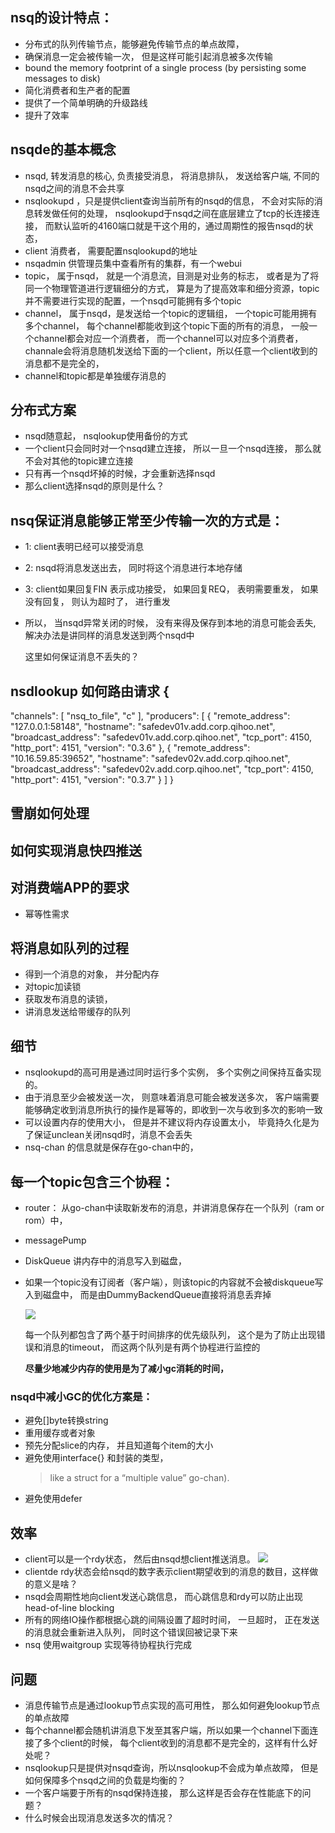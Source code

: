 ## nsq的设计特点：
* 分布式的队列传输节点，能够避免传输节点的单点故障，
* 确保消息一定会被传输一次， 但是这样可能引起消息被多次传输
* bound the memory footprint of a single process (by persisting some messages to disk)
* 简化消费者和生产者的配置
* 提供了一个简单明确的升级路线
* 提升了效率

## nsqde的基本概念
* nsqd, 转发消息的核心, 负责接受消息， 将消息排队， 发送给客户端, 不同的nsqd之间的消息不会共享
* nsqlookupd ，只是提供client查询当前所有的nsqd的信息， 不会对实际的消息转发做任何的处理， nsqlookupd于nsqd之间在底层建立了tcp的长连接连接， 而默认监听的4160端口就是干这个用的，通过周期性的报告nsqd的状态，
* client 消费者， 需要配置nsqlookupd的地址
* nsqadmin 供管理员集中查看所有的集群，有一个webui
* topic， 属于nsqd， 就是一个消息流，目测是对业务的标志， 或者是为了将同一个物理管道进行逻辑细分的方式， 算是为了提高效率和细分资源，topic并不需要进行实现的配置，一个nsqd可能拥有多个topic
* channel， 属于nsqd，是发送给一个topic的逻辑组， 一个topic可能用拥有多个channel， 每个channel都能收到这个topic下面的所有的消息， 一般一个channel都会对应一个消费者， 而一个channel可以对应多个消费者，channale会将消息随机发送给下面的一个client，所以任意一个client收到的消息都不是完全的，
* channel和topic都是单独缓存消息的

## 分布式方案

* nsqd随意起， nsqlookup使用备份的方式
* 一个client只会同时对一个nsqd建立连接， 所以一旦一个nsqd连接， 那么就不会对其他的topic建立连接
* 只有再一个nsqd坏掉的时候，才会重新选择nsqd
* 那么client选择nsqd的原则是什么？


## nsq保证消息能够正常至少传输一次的方式是：
* 1: client表明已经可以接受消息
* 2: nsqd将消息发送出去， 同时将这个消息进行本地存储
* 3: client如果回复FIN 表示成功接受， 如果回复REQ， 表明需要重发， 如果没有回复， 则认为超时了， 进行重发
* 所以， 当nsqd异常关闭的时候， 没有来得及保存到本地的消息可能会丢失, 解决办法是讲同样的消息发送到两个nsqd中

    这里如何保证消息不丢失的？

## nsdlookup 如何路由请求    {
"channels": [
"nsq_to_file",
"c"
],
"producers": [
{
"remote_address": "127.0.0.1:58148",
"hostname": "safedev01v.add.corp.qihoo.net",
"broadcast_address": "safedev01v.add.corp.qihoo.net",
"tcp_port": 4150,
"http_port": 4151,
"version": "0.3.6"
},
{
"remote_address": "10.16.59.85:39652",
"hostname": "safedev02v.add.corp.qihoo.net",
"broadcast_address": "safedev02v.add.corp.qihoo.net",
"tcp_port": 4150,
"http_port": 4151,
"version": "0.3.7"
}
]
}

## 雪崩如何处理    

## 如何实现消息快四推送



## 对消费端APP的要求
* 幂等性需求


## 将消息如队列的过程
* 得到一个消息的对象， 并分配内存
* 对topic加读锁
* 获取发布消息的读锁，
* 讲消息发送给带缓存的队列


## 细节
* nsqlookupd的高可用是通过同时运行多个实例， 多个实例之间保持互备实现的。
* 由于消息至少会被发送一次， 则意味着消息可能会被发送多次， 客户端需要能够确定收到消息所执行的操作是幂等的，即收到一次与收到多次的影响一致
* 可以设置内存的使用大小， 但是并不建议将内存设置太小， 毕竟持久化是为了保证unclean关闭nsqd时，消息不会丢失
* nsq-chan 的信息就是保存在go-chan中的，



## 每一个topic包含三个协程：
* router： 从go-chan中读取新发布的消息，并讲消息保存在一个队列（ram or rom）中，
* messagePump
* DiskQueue 讲内存中的消息写入到磁盘，
* 如果一个topic没有订阅者（客户端），则该topic的内容就不会被diskqueue写入到磁盘中， 而是由DummyBackendQueue直接将消息丢弃掉

    ![](https://f.cloud.github.com/assets/187441/1698990/682fc358-5f76-11e3-9b05-3d5baba67f13.png)

    每一个队列都包含了两个基于时间排序的优先级队列， 这个是为了防止出现错误和消息的timeout， 而这两个队列是有两个协程进行监控的

    **尽量少地减少内存的使用是为了减小gc消耗的时间，**
### nsqd中减小GC的优化方案是：
* 避免[]byte转换string
* 重用缓存或者对象
* 预先分配slice的内存， 并且知道每个item的大小
* 避免使用interface{} 和封装的类型，
    >like a struct for a “multiple value” go-chan).
* 避免使用defer




## 效率
* client可以是一个rdy状态， 然后由nsqd想client推送消息。
    ![](http://media.tumblr.com/tumblr_mataigNDn61qj3yp2.png)
* clientde rdy状态会给nsqd的数字表示client期望收到的消息的数目，这样做的意义是啥？
* nsqd会周期性地向client发送心跳信息， 而心跳信息和rdy可以防止出现 head-of-line blocking
* 所有的网络IO操作都根据心跳的间隔设置了超时时间， 一旦超时， 正在发送的消息就会重新进入队列， 同时这个错误回被记录下来
* nsq 使用waitgroup 实现等待协程执行完成



## 问题
* 消息传输节点是通过lookup节点实现的高可用性， 那么如何避免lookup节点的单点故障
* 每个channel都会随机讲消息下发至其客户端，所以如果一个channel下面连接了多个client的时候， 每个client收到的消息都不是完全的，这样有什么好处呢？
* nsqlookup只是提供对nsqd查询，所以nsqlookup不会成为单点故障， 但是如何保障多个nsqd之间的负载是均衡的？
* 一个客户端要于所有的nsqd保持连接， 那么这样是否会存在性能底下的问题？
* 什么时候会出现消息发送多次的情况？
